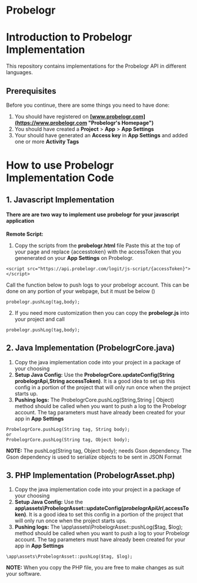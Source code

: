 # Probelogr

# Introduction to Probelogr Implementation

This repository contains implementations for the Probelogr API in different languages.

## Prerequisites
Before you continue, there are some things you need to have done:
1. You should have registered on __[www.probelogr.com](https://www.probelogr.com "Probelogr's Homepage")__
2. You should have created a __Project__ > __App__ > __App Settings__
3. Your should have generated an __Access key__ in __App Settings__ and added one or more __Activity Tags__


# How to use Probelogr Implementation Code


## 1. Javascript Implementation
#### There are are two way to implement use probelogr for your javascript application
__Remote Script:__
1. Copy the scripts from the __probelogr.html__ file
Paste this at the top of your page and replace {accesstoken} with the accessToken that you genenerated
on your __App Settings__ on Probelogr.
```
<script src="https://api.probelogr.com/logit/js-script/{accessToken}"></script>
```
Call the function below to push logs to your probelogr account.
This can be done on any portion of your webpage, but it must be below (<script src="https://api.probelogr.com/logit/js-script/{accessToken}"></script>)
```
probelogr.pushLog(tag,body);
```

2. If you need more customization then you can copy the __probelogr.js__ into your project and call 
```
probelogr.pushLog(tag,body);
```

## 2. Java Implementation (ProbelogrCore.java)
1.  Copy the java implementation code into your project in a package of your choosing
2.  __Setup Java Config:__ Use the __ProbelogrCore.updateConfig(String probelogrApi,String accessToken)__. It is a good idea to set up this config in a portion of the project that will only run once when the project starts up.
3. __Pushing logs:__ The ProbelogrCore.pushLog(String,String | Object) method should be called when you want to push a log to the Probelogr account. The tag parameters must have already been created for your app in __App Settings__
```
ProbelogrCore.pushLog(String tag, String body);
or
ProbelogrCore.pushLog(String tag, Object body);
```
__NOTE:__ The pushLog(String tag, Object body); needs Gson dependency.
The Gson dependency is used to serialize objects to be sent in JSON Format

  
  
## 3. PHP Implementation (ProbelogrAsset.php)
1.  Copy the java implementation code into your project in a package of your choosing
2.  __Setup Java Config:__ Use the __app\assets\ProbelogrAsset::updateConfig($probelogrApiUrl,$accessToken)__. It is a good idea to set this config in a portion of the project that will only run once when the project starts ups.
3. __Pushing logs:__ The \app\assets\ProbelogrAsset::pushLog($tag, $log); method should be called when you want to push a log to your Probelogr account.
The tag parameters must have already been created for your app in __App Settings__
```
\app\assets\ProbelogrAsset::pushLog($tag, $log);
```
__NOTE:__ When you copy the PHP file, you are free to make changes as suit your software.

